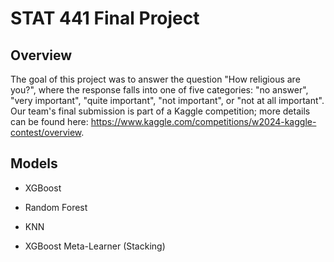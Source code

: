 # STAT 441 Final Project

## Overview

The goal of this project was to answer the question "How religious are you?", where the response falls into one of five categories: "no answer", "very important", "quite important", "not important", or "not at all important". Our team's final submission is part of a Kaggle competition; more details can be found here: https://www.kaggle.com/competitions/w2024-kaggle-contest/overview.

## Models

- XGBoost
- Random Forest
- KNN

- XGBoost Meta-Learner (Stacking)
